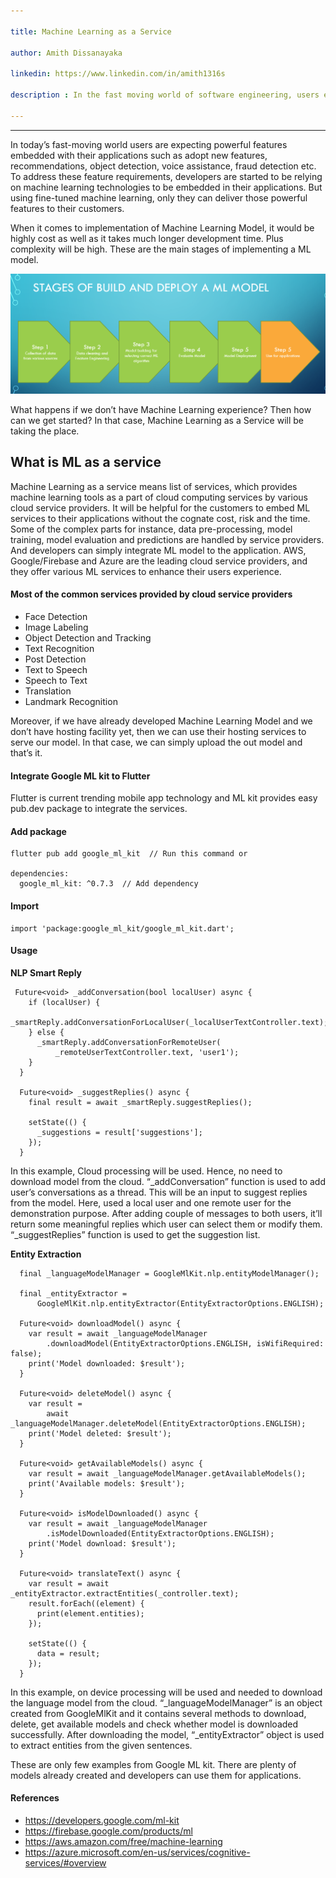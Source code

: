 ```yaml
---

title: Machine Learning as a Service

author: Amith Dissanayaka

linkedin: https://www.linkedin.com/in/amith1316s

description : In the fast moving world of software engineering, users expect powerful features embedded with applications. When addressing those expectations Machine Learning comes in. Let's look at how we can integrate ML into our applications with ML as a service.

---
```

___

In today’s fast-moving world users are expecting powerful features embedded with their applications such as adopt new features, recommendations, object detection, voice assistance, fraud detection etc. To address these feature requirements, developers are started to be relying on machine learning technologies to be embedded in their applications. But using fine-tuned machine learning, only they can deliver those powerful features to their customers. 


When it comes to implementation of Machine Learning Model, it would be highly cost as well as it takes much longer development time. Plus complexity will be high. These are the main stages of implementing a ML model. 

<img src="/img/ad_1_2022_03_25.png"/>

What happens if we don’t have Machine Learning experience? Then how can we get started?  In that case, Machine Learning as a Service will be taking the place. 

## **What is ML as a service**


Machine Learning as a service means list of services, which provides machine learning tools as a part of cloud computing services by various cloud service providers. It will be helpful for the customers to embed ML services to their applications without the cognate cost, risk and the time. Some of the complex parts for instance, data pre-processing, model training, model evaluation and predictions are handled by service providers. And developers can simply integrate ML model to the application. AWS, Google/Firebase and Azure are the leading cloud service providers, and they offer various ML services to enhance their users experience. 

#### **Most of the common services provided by cloud service providers**

-	Face Detection
-	Image Labeling
-	Object Detection and Tracking
-	Text Recognition
-	Post Detection
-	Text to Speech
-	Speech to Text
-	Translation
-	Landmark Recognition


Moreover, if we have already developed Machine Learning Model and we don’t have hosting facility yet, then we can use their hosting services to serve our model. In that case, we can simply upload the out model and that’s it. 

#### **Integrate Google ML kit to Flutter**

Flutter is current trending mobile app technology and ML kit provides easy pub.dev package to integrate the services. 

#### **Add package**

```
flutter pub add google_ml_kit  // Run this command or

dependencies:
  google_ml_kit: ^0.7.3  // Add dependency
```

#### **Import**

```
import 'package:google_ml_kit/google_ml_kit.dart';
```

#### **Usage**

**NLP Smart Reply**

```
 Future<void> _addConversation(bool localUser) async {
    if (localUser) {
      _smartReply.addConversationForLocalUser(_localUserTextController.text);
    } else {
      _smartReply.addConversationForRemoteUser(
          _remoteUserTextController.text, 'user1');
    }
  }

  Future<void> _suggestReplies() async {
    final result = await _smartReply.suggestReplies();

    setState(() {
      _suggestions = result['suggestions'];
    });
  }
```

In this example, Cloud processing will be used. Hence, no need to download model from the cloud. “_addConversation” function is used to add user’s conversations as a thread. This will be an input to suggest replies from the model. Here, used a local user and one remote user for the demonstration purpose. After adding couple of messages to both users, it’ll return some meaningful replies which user can select them or modify them. “_suggestReplies” function is used to get the suggestion list.

**Entity Extraction**

```
  final _languageModelManager = GoogleMlKit.nlp.entityModelManager();

  final _entityExtractor =
      GoogleMlKit.nlp.entityExtractor(EntityExtractorOptions.ENGLISH);

  Future<void> downloadModel() async {
    var result = await _languageModelManager
        .downloadModel(EntityExtractorOptions.ENGLISH, isWifiRequired: false);
    print('Model downloaded: $result');
  }

  Future<void> deleteModel() async {
    var result =
        await _languageModelManager.deleteModel(EntityExtractorOptions.ENGLISH);
    print('Model deleted: $result');
  }

  Future<void> getAvailableModels() async {
    var result = await _languageModelManager.getAvailableModels();
    print('Available models: $result');
  }

  Future<void> isModelDownloaded() async {
    var result = await _languageModelManager
        .isModelDownloaded(EntityExtractorOptions.ENGLISH);
    print('Model download: $result');
  }

  Future<void> translateText() async {
    var result = await _entityExtractor.extractEntities(_controller.text);
    result.forEach((element) {
      print(element.entities);
    });

    setState(() {
      data = result;
    });
  }
```

In this example, on device processing will be used and needed to download the language model from the cloud. “_languageModelManager” is an object created from GoogleMlKit and it contains several methods to download, delete, get available models and check whether model is downloaded successfully. After downloading the model, “_entityExtractor” object is used to extract entities from the given sentences. 

These are only few examples from Google ML kit. There are plenty of models already created and developers can use them for applications. 


#### **References**

-	https://developers.google.com/ml-kit
-	https://firebase.google.com/products/ml 
-	https://aws.amazon.com/free/machine-learning  
-	https://azure.microsoft.com/en-us/services/cognitive-services/#overview